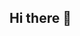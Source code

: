 ## Hi there 👋

<!--
**MEGTOMAT3/MEGTOMAT3** is a ✨ _special_ ✨ repository because its `README.md` (this file) appears on your GitHub profile.


my name is MEG 

- 🔭 i'm studying at alura 
- 🌱 I’m currently learning javaScript
- 💬i use this space to organize and share my projects
- 😄 Pronouns: she/her
- ⚡ Fun fact: i love to draw
  my email: raivadariot@gmail.com
-->
